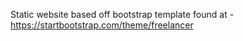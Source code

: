 Static website based off bootstrap template found at - https://startbootstrap.com/theme/freelancer 
